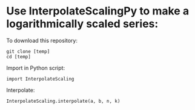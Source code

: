 # Use InterpolateScalingPy to make a logarithmically scaled series:
To download this repository:
```
git clone [temp]
cd [temp]
```
Import in Python script:
```
import InterpolateScaling

```
Interpolate:
```
InterpolateScaling.interpolate(a, b, n, k)
```
